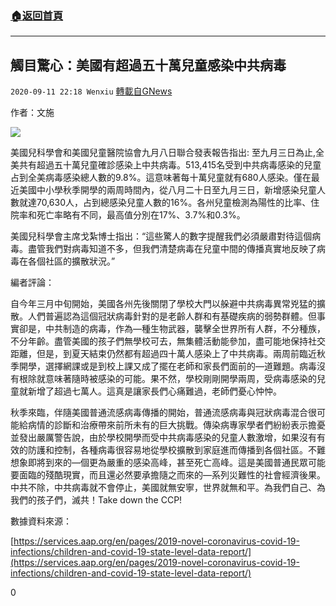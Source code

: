 ###  [:house:返回首頁](https://github.com/ourhimalayas/txt)
---

## 觸目驚心：美國有超過五十萬兒童感染中共病毒
`2020-09-11 22:18 Wenxiu` [轉載自GNews](https://gnews.org/zh-hant/349401/)

作者：文施

![](https://s3.amazonaws.com/gnews-media-offload/wp-content/uploads/2020/09/11221625/covid19-5.png)

美國兒科學會和美國兒童醫院協會九月八日聯合發表報告指出: 至九月三日為止,全美共有超過五十萬兒童確診感染上中共病毒。513,415名受到中共病毒感染的兒童占到全美病毒感染總人數的9.8%。這意味著每十萬兒童就有680人感染。僅在最近美國中小學秋季開學的兩周時間內，從八月二十日至九月三日，新增感染兒童人數就達70,630人，占到總感染兒童人數的16%。各州兒童檢測為陽性的比率、住院率和死亡率略有不同，最高值分別在17%、3.7%和0.3%。

美國兒科學會主席戈紮博士指出：“這些驚人的數字提醒我們必須嚴肅對待這個病毒。盡管我們對病毒知道不多，但我們清楚病毒在兒童中間的傳播真實地反映了病毒在各個社區的擴散狀況。”

編者評論：

自今年三月中旬開始，美國各州先後關閉了學校大門以䑮避中共病毒異常兇猛的擴散。人們普遍認為這個冠狀病毒針對的是老齡人群和有基礎疾病的弱勢群體。但事實卻是，中共制造的病毒，作為―種生物武器，襲擊全世界所有人群，不分種族，不分年齡。盡管美國的孩子們無學校可去，無集體活動能參加，盡可能地保持社交距離，但是，到夏天結束仍然都有超過四十萬人感染上了中共病毒。兩周前臨近秋季開學，選擇網課或是到校上課又成了擺在老師和家長們面前的―道難題。病毒沒有根除就意味著隨時被感染的可能。果不然，學校剛剛開學兩周，受病毒感染的兒童就新增了超過七萬人。這真是讓家長們心痛難過，老師們憂心忡忡。

秋季來臨，伴隨美國普通流感病毒傳播的開始，普通流感病毒與冠狀病毒混合很可能給病情的診斷和治療帶來前所未有的巨大挑戰。傳染病專家學者們紛紛表示擔憂並發出嚴厲警告說，由於學校開學而受中共病毒感染的兒童人數激增，如果沒有有效的防護和控制，各種病毒很容易地從學校擴散到家庭進而傳播到各個社區。不難想象即將到來的―個更為嚴重的感染高峰，甚至死亡高峰。這是美國普通民眾可能要面臨的殘酷現實，而且還必然要承擔隨之而來的―系列災難性的社會經濟後果。中共不除，中共病毒就不會停止，美國就無安寧，世界就無和平。為我們自己、為我們的孩子們，滅共！Take down the CCP!

數據資料來源：

[https://services.aap.org/en/pages/2019-novel-coronavirus-covid-19-infections/children-and-covid-19-state-level-data-report/](https://services.aap.org/en/pages/2019-novel-coronavirus-covid-19-infections/children-and-covid-19-state-level-data-report/)

0
